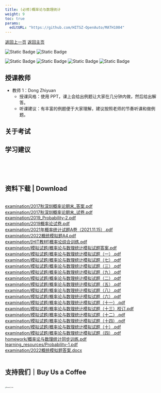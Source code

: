 ```yaml
---
title: (必修)概率论与数理统计
weight: 9
toc: true
params:
  editURL: "https://github.com/HITSZ-OpenAuto/MATH1004"
---
```


[返回上一页]() [返回主页]()

![Static Badge](https://img.shields.io/badge/%E8%80%83%E8%AF%95%E8%AF%BE-red)
![Static Badge](https://img.shields.io/badge/%E5%AD%A6%E5%88%86-3-moccasin)

![Static Badge](https://img.shields.io/badge/%E6%88%90%E7%BB%A9%E6%9E%84%E6%88%90-gold)
![Static Badge](https://img.shields.io/badge/%E4%BD%9C%E4%B8%9A-20%25-wheat)
![Static Badge](https://img.shields.io/badge/%E8%AE%BA%E6%96%87-10%25-wheat)
![Static Badge](https://img.shields.io/badge/%E6%9C%9F%E6%9C%AB%E8%80%83%E8%AF%95-70%25-wheat)

## 授课教师

- 教师 1：Dong Zhiyuan
  - 授课风格：使用 PPT，课上会给出例题让大家在几分钟内做，然后给出解答。
  - 听课建议：有丰富的例题便于大家理解，建议按照老师的节奏听课和做例题。

## 关于考试

## 学习建议
<br>
<br>
<br>
<h2>资料下载 | Download</h2>
<br>
<a href="https://cdn.jsdelivr.net/gh/HITSZ-OpenAuto/MATH1004/examination/2017%E7%A7%8B%E6%B7%B1%E5%9C%B3%E6%A6%82%E7%8E%87%E8%AE%BA%E6%9C%9F%E6%9C%AB_%E7%AD%94%E6%A1%88.pdf">examination/2017秋深圳概率论期末_答案.pdf</a>
<br>
<a href="https://cdn.jsdelivr.net/gh/HITSZ-OpenAuto/MATH1004/examination/2017%E7%A7%8B%E6%B7%B1%E5%9C%B3%E6%A6%82%E7%8E%87%E8%AE%BA%E6%9C%9F%E6%9C%AB_%E8%AF%95%E5%8D%B7.pdf">examination/2017秋深圳概率论期末_试卷.pdf</a>
<br>
<a href="https://cdn.jsdelivr.net/gh/HITSZ-OpenAuto/MATH1004/examination/2019_Probability-2.pdf">examination/2019_Probability-2.pdf</a>
<br>
<a href="https://cdn.jsdelivr.net/gh/HITSZ-OpenAuto/MATH1004/examination/2019%E6%A6%82%E7%8E%87%E8%AE%BA%E8%AF%95%E5%8D%B7.pdf">examination/2019概率论试卷.pdf</a>
<br>
<a href="https://cdn.jsdelivr.net/gh/HITSZ-OpenAuto/MATH1004/examination/2021%E5%B9%B4%E6%A6%82%E7%8E%87%E7%BB%9F%E8%AE%A1%E8%AF%95%E9%A2%98A%E5%8D%B7%EF%BC%882021.11.15%EF%BC%89.pdf">examination/2021年概率统计试题A卷（2021.11.15）.pdf</a>
<br>
<a href="https://cdn.jsdelivr.net/gh/HITSZ-OpenAuto/MATH1004/examination/2022%E6%A6%82%E7%BB%9F%E6%A8%A1%E6%8B%9F%E9%A2%98A4.pdf">examination/2022概统模拟题A4.pdf</a>
<br>
<a href="https://cdn.jsdelivr.net/gh/HITSZ-OpenAuto/MATH1004/examination/%5BHIT%E6%95%99%E6%9D%90%5D%E6%A6%82%E7%8E%87%E8%AE%BA%E7%BB%BC%E5%90%88%E8%AE%AD%E7%BB%83.pdf">examination/[HIT教材]概率论综合训练.pdf</a>
<br>
<a href="https://cdn.jsdelivr.net/gh/HITSZ-OpenAuto/MATH1004/examination/%E6%A8%A1%E6%8B%9F%E8%AF%95%E9%A2%98/%E6%A6%82%E7%8E%87%E8%AE%BA%E4%B8%8E%E6%95%B0%E7%90%86%E7%BB%9F%E8%AE%A1%E6%A8%A1%E6%8B%9F%E8%AF%95%E9%A2%98%E7%AD%94%E6%A1%88.pdf">examination/模拟试题/概率论与数理统计模拟试题答案.pdf</a>
<br>
<a href="https://cdn.jsdelivr.net/gh/HITSZ-OpenAuto/MATH1004/examination/%E6%A8%A1%E6%8B%9F%E8%AF%95%E9%A2%98/%E6%A6%82%E7%8E%87%E8%AE%BA%E4%B8%8E%E6%95%B0%E7%90%86%E7%BB%9F%E8%AE%A1%E6%A8%A1%E6%8B%9F%E8%AF%95%E9%A2%98%EF%BC%88%E4%B8%80%EF%BC%89.pdf">examination/模拟试题/概率论与数理统计模拟试题（一）.pdf</a>
<br>
<a href="https://cdn.jsdelivr.net/gh/HITSZ-OpenAuto/MATH1004/examination/%E6%A8%A1%E6%8B%9F%E8%AF%95%E9%A2%98/%E6%A6%82%E7%8E%87%E8%AE%BA%E4%B8%8E%E6%95%B0%E7%90%86%E7%BB%9F%E8%AE%A1%E6%A8%A1%E6%8B%9F%E8%AF%95%E9%A2%98%EF%BC%88%E4%B8%83%EF%BC%89.pdf">examination/模拟试题/概率论与数理统计模拟试题（七）.pdf</a>
<br>
<a href="https://cdn.jsdelivr.net/gh/HITSZ-OpenAuto/MATH1004/examination/%E6%A8%A1%E6%8B%9F%E8%AF%95%E9%A2%98/%E6%A6%82%E7%8E%87%E8%AE%BA%E4%B8%8E%E6%95%B0%E7%90%86%E7%BB%9F%E8%AE%A1%E6%A8%A1%E6%8B%9F%E8%AF%95%E9%A2%98%EF%BC%88%E4%B8%89%EF%BC%89.pdf">examination/模拟试题/概率论与数理统计模拟试题（三）.pdf</a>
<br>
<a href="https://cdn.jsdelivr.net/gh/HITSZ-OpenAuto/MATH1004/examination/%E6%A8%A1%E6%8B%9F%E8%AF%95%E9%A2%98/%E6%A6%82%E7%8E%87%E8%AE%BA%E4%B8%8E%E6%95%B0%E7%90%86%E7%BB%9F%E8%AE%A1%E6%A8%A1%E6%8B%9F%E8%AF%95%E9%A2%98%EF%BC%88%E4%B9%9D%EF%BC%89.pdf">examination/模拟试题/概率论与数理统计模拟试题（九）.pdf</a>
<br>
<a href="https://cdn.jsdelivr.net/gh/HITSZ-OpenAuto/MATH1004/examination/%E6%A8%A1%E6%8B%9F%E8%AF%95%E9%A2%98/%E6%A6%82%E7%8E%87%E8%AE%BA%E4%B8%8E%E6%95%B0%E7%90%86%E7%BB%9F%E8%AE%A1%E6%A8%A1%E6%8B%9F%E8%AF%95%E9%A2%98%EF%BC%88%E4%BA%8C%EF%BC%89.pdf">examination/模拟试题/概率论与数理统计模拟试题（二）.pdf</a>
<br>
<a href="https://cdn.jsdelivr.net/gh/HITSZ-OpenAuto/MATH1004/examination/%E6%A8%A1%E6%8B%9F%E8%AF%95%E9%A2%98/%E6%A6%82%E7%8E%87%E8%AE%BA%E4%B8%8E%E6%95%B0%E7%90%86%E7%BB%9F%E8%AE%A1%E6%A8%A1%E6%8B%9F%E8%AF%95%E9%A2%98%EF%BC%88%E4%BA%94%EF%BC%89.pdf">examination/模拟试题/概率论与数理统计模拟试题（五）.pdf</a>
<br>
<a href="https://cdn.jsdelivr.net/gh/HITSZ-OpenAuto/MATH1004/examination/%E6%A8%A1%E6%8B%9F%E8%AF%95%E9%A2%98/%E6%A6%82%E7%8E%87%E8%AE%BA%E4%B8%8E%E6%95%B0%E7%90%86%E7%BB%9F%E8%AE%A1%E6%A8%A1%E6%8B%9F%E8%AF%95%E9%A2%98%EF%BC%88%E5%85%AB%EF%BC%89.pdf">examination/模拟试题/概率论与数理统计模拟试题（八）.pdf</a>
<br>
<a href="https://cdn.jsdelivr.net/gh/HITSZ-OpenAuto/MATH1004/examination/%E6%A8%A1%E6%8B%9F%E8%AF%95%E9%A2%98/%E6%A6%82%E7%8E%87%E8%AE%BA%E4%B8%8E%E6%95%B0%E7%90%86%E7%BB%9F%E8%AE%A1%E6%A8%A1%E6%8B%9F%E8%AF%95%E9%A2%98%EF%BC%88%E5%85%AD%EF%BC%89.pdf">examination/模拟试题/概率论与数理统计模拟试题（六）.pdf</a>
<br>
<a href="https://cdn.jsdelivr.net/gh/HITSZ-OpenAuto/MATH1004/examination/%E6%A8%A1%E6%8B%9F%E8%AF%95%E9%A2%98/%E6%A6%82%E7%8E%87%E8%AE%BA%E4%B8%8E%E6%95%B0%E7%90%86%E7%BB%9F%E8%AE%A1%E6%A8%A1%E6%8B%9F%E8%AF%95%E9%A2%98%EF%BC%88%E5%8D%81%E4%B8%80%EF%BC%89.pdf">examination/模拟试题/概率论与数理统计模拟试题（十一）.pdf</a>
<br>
<a href="https://cdn.jsdelivr.net/gh/HITSZ-OpenAuto/MATH1004/examination/%E6%A8%A1%E6%8B%9F%E8%AF%95%E9%A2%98/%E6%A6%82%E7%8E%87%E8%AE%BA%E4%B8%8E%E6%95%B0%E7%90%86%E7%BB%9F%E8%AE%A1%E6%A8%A1%E6%8B%9F%E8%AF%95%E9%A2%98%EF%BC%88%E5%8D%81%E4%B8%89%EF%BC%89%E6%A0%A1%E8%AE%A2.pdf">examination/模拟试题/概率论与数理统计模拟试题（十三）校订.pdf</a>
<br>
<a href="https://cdn.jsdelivr.net/gh/HITSZ-OpenAuto/MATH1004/examination/%E6%A8%A1%E6%8B%9F%E8%AF%95%E9%A2%98/%E6%A6%82%E7%8E%87%E8%AE%BA%E4%B8%8E%E6%95%B0%E7%90%86%E7%BB%9F%E8%AE%A1%E6%A8%A1%E6%8B%9F%E8%AF%95%E9%A2%98%EF%BC%88%E5%8D%81%E4%BA%8C%EF%BC%89.pdf">examination/模拟试题/概率论与数理统计模拟试题（十二）.pdf</a>
<br>
<a href="https://cdn.jsdelivr.net/gh/HITSZ-OpenAuto/MATH1004/examination/%E6%A8%A1%E6%8B%9F%E8%AF%95%E9%A2%98/%E6%A6%82%E7%8E%87%E8%AE%BA%E4%B8%8E%E6%95%B0%E7%90%86%E7%BB%9F%E8%AE%A1%E6%A8%A1%E6%8B%9F%E8%AF%95%E9%A2%98%EF%BC%88%E5%8D%81%E5%9B%9B%EF%BC%89.pdf">examination/模拟试题/概率论与数理统计模拟试题（十四）.pdf</a>
<br>
<a href="https://cdn.jsdelivr.net/gh/HITSZ-OpenAuto/MATH1004/examination/%E6%A8%A1%E6%8B%9F%E8%AF%95%E9%A2%98/%E6%A6%82%E7%8E%87%E8%AE%BA%E4%B8%8E%E6%95%B0%E7%90%86%E7%BB%9F%E8%AE%A1%E6%A8%A1%E6%8B%9F%E8%AF%95%E9%A2%98%EF%BC%88%E5%8D%81%EF%BC%89.pdf">examination/模拟试题/概率论与数理统计模拟试题（十）.pdf</a>
<br>
<a href="https://cdn.jsdelivr.net/gh/HITSZ-OpenAuto/MATH1004/examination/%E6%A8%A1%E6%8B%9F%E8%AF%95%E9%A2%98/%E6%A6%82%E7%8E%87%E8%AE%BA%E4%B8%8E%E6%95%B0%E7%90%86%E7%BB%9F%E8%AE%A1%E6%A8%A1%E6%8B%9F%E8%AF%95%E9%A2%98%EF%BC%88%E5%9B%9B%EF%BC%89.pdf">examination/模拟试题/概率论与数理统计模拟试题（四）.pdf</a>
<br>
<a href="https://cdn.jsdelivr.net/gh/HITSZ-OpenAuto/MATH1004/homework/%E6%A6%82%E7%8E%87%E8%AE%BA%E4%B8%8E%E6%95%B0%E7%90%86%E7%BB%9F%E8%AE%A1%E5%90%8C%E6%AD%A5%E8%AE%AD%E7%BB%83.pdf">homework/概率论与数理统计同步训练.pdf</a>
<br>
<a href="https://cdn.jsdelivr.net/gh/HITSZ-OpenAuto/MATH1004/learning_resources/Probability-1.pdf">learning_resources/Probability-1.pdf</a>
<br>
<a href="https://github.com/HITSZ-OpenAuto/MATH1004/raw/main/examination/2022%E6%A6%82%E7%BB%9F%E6%A8%A1%E6%8B%9F%E9%A2%98%E7%AD%94%E6%A1%88.docx">examination/2022概统模拟题答案.docx</a>
<br>
<br>
<h2>支持我们｜Buy Us a Coffee</h2>
<br>
<img src="https://mitcher-1316637614.cos.ap-nanjing.myqcloud.com/hoa/20231112170457.png?imageSlim" alt="Reward_Code" style="zoom:25%; display: block; margin: 0 auto;" />            